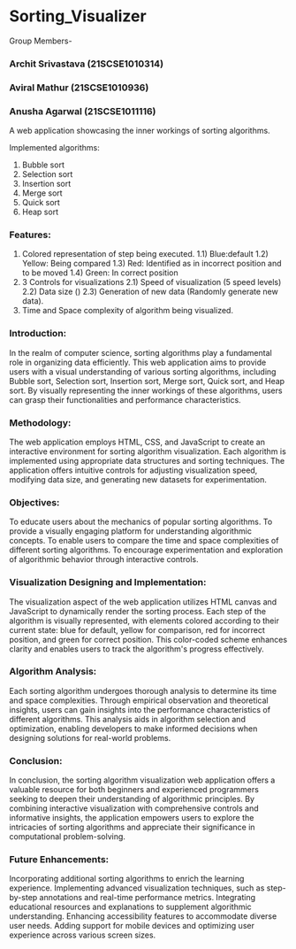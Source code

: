 # Sorting_Visualizer
Group Members-
### Archit Srivastava (21SCSE1010314)
### Aviral Mathur (21SCSE1010936)
### Anusha Agarwal (21SCSE1011116)


A web application showcasing the inner workings of sorting algorithms.

Implemented algorithms:
1) Bubble sort
2) Selection sort
3) Insertion sort
4) Merge sort
5) Quick sort
6) Heap sort

### Features:
1) Colored representation of step being executed.
  1.1) Blue:default
  1.2) Yellow: Being compared
  1.3) Red: Identified as in incorrect position and to be moved
  1.4) Green: In correct position
2) 3 Controls for visualizations
  2.1) Speed of visualization (5 speed levels)
  2.2) Data size ()
  2.3) Generation of new data (Randomly generate new data).
4) Time and Space complexity of algorithm being visualized.

### Introduction:
In the realm of computer science, sorting algorithms play a fundamental role in organizing data efficiently. This web application aims to provide users with a visual understanding of various sorting algorithms, including Bubble sort, Selection sort, Insertion sort, Merge sort, Quick sort, and Heap sort. By visually representing the inner workings of these algorithms, users can grasp their functionalities and performance characteristics.

### Methodology:
The web application employs HTML, CSS, and JavaScript to create an interactive environment for sorting algorithm visualization. Each algorithm is implemented using appropriate data structures and sorting techniques. The application offers intuitive controls for adjusting visualization speed, modifying data size, and generating new datasets for experimentation.

### Objectives:
To educate users about the mechanics of popular sorting algorithms.
To provide a visually engaging platform for understanding algorithmic concepts.
To enable users to compare the time and space complexities of different sorting algorithms.
To encourage experimentation and exploration of algorithmic behavior through interactive controls.

### Visualization Designing and Implementation:
The visualization aspect of the web application utilizes HTML canvas and JavaScript to dynamically render the sorting process. Each step of the algorithm is visually represented, with elements colored according to their current state: blue for default, yellow for comparison, red for incorrect position, and green for correct position. This color-coded scheme enhances clarity and enables users to track the algorithm's progress effectively.

### Algorithm Analysis:
Each sorting algorithm undergoes thorough analysis to determine its time and space complexities. Through empirical observation and theoretical insights, users can gain insights into the performance characteristics of different algorithms. This analysis aids in algorithm selection and optimization, enabling developers to make informed decisions when designing solutions for real-world problems.

### Conclusion:
In conclusion, the sorting algorithm visualization web application offers a valuable resource for both beginners and experienced programmers seeking to deepen their understanding of algorithmic principles. By combining interactive visualization with comprehensive controls and informative insights, the application empowers users to explore the intricacies of sorting algorithms and appreciate their significance in computational problem-solving.

### Future Enhancements:
Incorporating additional sorting algorithms to enrich the learning experience.
Implementing advanced visualization techniques, such as step-by-step annotations and real-time performance metrics.
Integrating educational resources and explanations to supplement algorithmic understanding.
Enhancing accessibility features to accommodate diverse user needs.
Adding support for mobile devices and optimizing user experience across various screen sizes.
